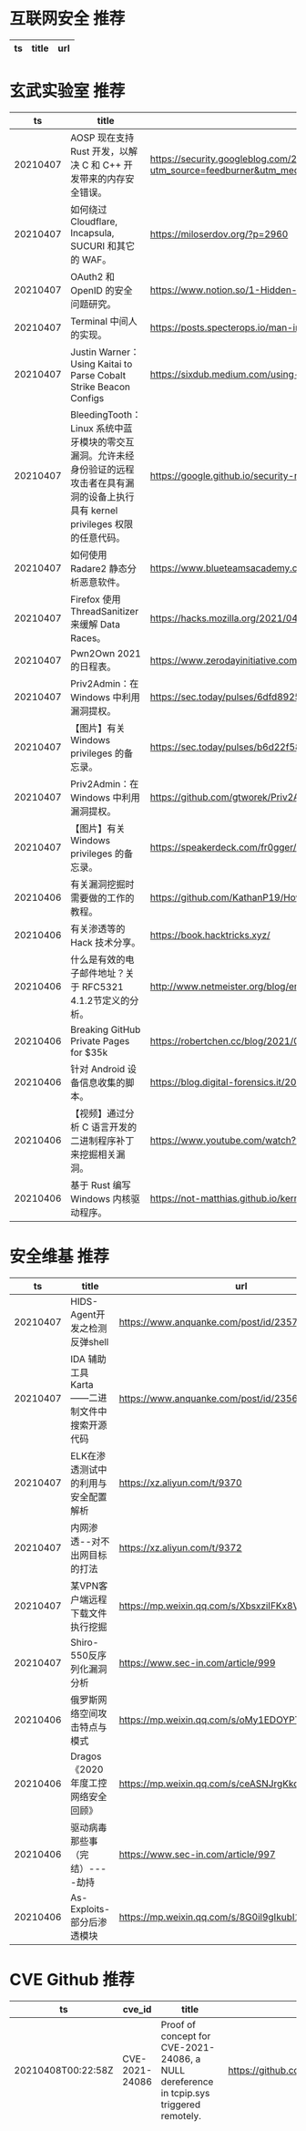 # 互联网安全 推荐
| ts | title | url| 
| --- | --- | ---| 


# 玄武实验室 推荐
| ts | title | url| 
| --- | --- | ---| 
| 20210407 | AOSP 现在支持 Rust 开发，以解决 C 和 C++ 开发带来的内存安全错误。 | https://security.googleblog.com/2021/04/rust-in-android-platform.html?utm_source=feedburner&utm_medium=feed&utm_campaign=Feed%3A+GoogleOnlineSecurityBlog+%28Google+Online+Security+Blog%29| 
| 20210407 | 如何绕过 Cloudflare, Incapsula, SUCURI 和其它的 WAF。 | https://miloserdov.org/?p=2960| 
| 20210407 | OAuth2 和 OpenID 的安全问题研究。 | https://www.notion.so/1-Hidden-OAuth-attack-vectors-d5a01415c8594118bc019c53a71f9082| 
| 20210407 | Terminal 中间人的实现。 | https://posts.specterops.io/man-in-the-terminal-65476e6165b9?gi=dc8b85487037| 
| 20210407 | Justin Warner：Using Kaitai to Parse Cobalt Strike Beacon Configs | https://sixdub.medium.com/using-kaitai-to-parse-cobalt-strike-beacon-configs-f5f0552d5a6e| 
| 20210407 | BleedingTooth：Linux 系统中蓝牙模块的零交互漏洞。允许未经身份验证的远程攻击者在具有漏洞的设备上执行具有 kernel privileges 权限的任意代码。 | https://google.github.io/security-research/pocs/linux/bleedingtooth/writeup| 
| 20210407 | 如何使用 Radare2 静态分析恶意软件。 | https://www.blueteamsacademy.com/radare2/| 
| 20210407 | Firefox 使用 ThreadSanitizer 来缓解 Data Races。 | https://hacks.mozilla.org/2021/04/eliminating-data-races-in-firefox-a-technical-report/| 
| 20210407 | Pwn2Own 2021 的日程表。 | https://www.zerodayinitiative.com/blog/2021/4/2/pwn2own-2021-schedule-and-live-results| 
| 20210407 | Priv2Admin：在 Windows 中利用漏洞提权。 | https://sec.today/pulses/6dfd8925-9bf7-4c7c-8ba2-583f3171ffd0/| 
| 20210407 | 【图片】有关 Windows privileges 的备忘录。 | https://sec.today/pulses/b6d22f58-5a27-40d6-80e4-b9407864b12f/| 
| 20210407 | Priv2Admin：在 Windows 中利用漏洞提权。 | https://github.com/gtworek/Priv2Admin| 
| 20210407 | 【图片】有关 Windows privileges 的备忘录。 | https://speakerdeck.com/fr0gger/windows-privileges| 
| 20210406 | 有关漏洞挖掘时需要做的工作的教程。 | https://github.com/KathanP19/HowToHunt| 
| 20210406 | 有关渗透等的 Hack 技术分享。 | https://book.hacktricks.xyz/| 
| 20210406 | 什么是有效的电子邮件地址？关于 RFC5321 4.1.2节定义的分析。 | http://www.netmeister.org/blog/email.html| 
| 20210406 | Breaking GitHub Private Pages for $35k | https://robertchen.cc/blog/2021/04/03/github-pages-xss| 
| 20210406 | 针对 Android 设备信息收集的脚本。 | https://blog.digital-forensics.it/2021/03/triaging-modern-android-devices-aka.html| 
| 20210406 | 【视频】通过分析 C 语言开发的二进制程序补丁来挖掘相关漏洞。 | https://www.youtube.com/watch?v=gb02dzgHBeU| 
| 20210406 | 基于 Rust 编写 Windows 内核驱动程序。 | https://not-matthias.github.io/kernel-driver-with-rust/| 


# 安全维基 推荐
| ts | title | url| 
| --- | --- | ---| 
| 20210407 | HIDS-Agent开发之检测反弹shell | https://www.anquanke.com/post/id/235717| 
| 20210407 | IDA 辅助工具Karta——二进制文件中搜索开源代码 | https://www.anquanke.com/post/id/235632| 
| 20210407 | ELK在渗透测试中的利用与安全配置解析 | https://xz.aliyun.com/t/9370| 
| 20210407 | 内网渗透--对不出网目标的打法 | https://xz.aliyun.com/t/9372| 
| 20210407 | 某VPN客户端远程下载文件执行挖掘 | https://mp.weixin.qq.com/s/XbsxziIFKx8VhGd-pv0Ghg| 
| 20210407 | Shiro-550反序列化漏洞分析 | https://www.sec-in.com/article/999| 
| 20210406 | 俄罗斯网络空间攻击特点与模式 | https://mp.weixin.qq.com/s/oMy1EDOYPT82ec5QEdiIVA| 
| 20210406 | Dragos《2020年度工控网络安全回顾》 | https://mp.weixin.qq.com/s/ceASNJrgKkqgzlCnxNps7Q| 
| 20210406 | 驱动病毒那些事（完结）----劫持 | https://www.sec-in.com/article/997| 
| 20210406 | As-Exploits-部分后渗透模块 | https://mp.weixin.qq.com/s/8G0il9gIkubI1w15gOBX6A| 


# CVE Github 推荐
| ts | cve_id | title | url | cve_detail| 
| --- | --- | --- | --- | ---| 
| 20210408T00:22:58Z | CVE-2021-24086 | Proof of concept for CVE-2021-24086, a NULL dereference in tcpip.sys triggered remotely. | https://github.com/0vercl0k/CVE-2021-24086 | Windows TCP/IP Denial of Service Vulnerability| 
| 20210407T15:58:52Z | CVE-2021-21300 | Null | https://github.com/danshuizhangyu/CVE-2021-21300 | Git is an open-source distributed revision control system. In affected versions of Git a specially crafted repository that contains symbolic links as well as files using a clean/smudge filter such as Git LFS, may cause just-checked out script to be executed while cloning onto a case-insensitive file system such as NTFS, HFS+ or APFS (i.e. the default file systems on Windows and macOS). Note that clean/smudge filters have to be configured for that. Git for Windows configures Git LFS by default, and is therefore vulnerable. The problem has been patched in the versions published on Tuesday, March 9th, 2021. As a workaound, if symbolic link support is disabled in Git (e.g. via `git config --global core.symlinks false`), the described attack won%t work. Likewise, if no clean/smudge filters such as Git LFS are configured globally (i.e. _before_ cloning), the attack is foiled. As always, it is best to avoid cloning repositories from untrusted sources. The earliest impacted version is 2.14.2. The fix versions are: 2.30.1, 2.29.3, 2.28.1, 2.27.1, 2.26.3, 2.25.5, 2.24.4, 2.23.4, 2.22.5, 2.21.4, 2.20.5, 2.19.6, 2.18.5, 2.17.62.17.6.| 
| 20210407T15:49:14Z | CVE-2020-14882 | Null | https://github.com/nice0e3/CVE-2020-14882_Exploit_Gui | Vulnerability in the Oracle WebLogic Server product of Oracle Fusion Middleware (component: Console). Supported versions that are affected are 10.3.6.0.0, 12.1.3.0.0, 12.2.1.3.0, 12.2.1.4.0 and 14.1.1.0.0. Easily exploitable vulnerability allows unauthenticated attacker with network access via HTTP to compromise Oracle WebLogic Server. Successful attacks of this vulnerability can result in takeover of Oracle WebLogic Server. CVSS 3.1 Base Score 9.8 (Confidentiality, Integrity and Availability impacts). CVSS Vector: (CVSS:3.1/AV:N/AC:L/PR:N/UI:N/S:U/C:H/I:H/A:H).| 
| 20210407T15:49:11Z | CVE-2021-3165 | CVE-2021-3165: SmartAgent 3.1.0 - Privilege Escalation | https://github.com/orionhridoy/CVE-2021-3165 | SmartAgent 3.1.0 allows a ViewOnly attacker to create a SuperUser account via the /#/CampaignManager/users URI.| 
| 20210407T15:43:45Z | CVE-2021-30150 | XSS Discovered By: Orion Hridoy | https://github.com/orionhridoy/CVE-2021-30150 | Composr 10.0.36 allows XSS in an XML script.| 
| 20210407T10:37:30Z | CVE-2021-22192 | CVE-2021-22192 靶场： 未授权用户 RCE 漏洞 | https://github.com/lyy289065406/CVE-2021-22192 | An issue has been discovered in GitLab CE/EE affecting all versions starting from 13.2 allowing unauthorized authenticated users to execute arbitrary code on the server.| 
| 20210407T03:02:12Z | 未知编号 | Null | https://github.com/jessica0f0116/cve_2021_1732 | 未查询到CVE信息| 
| 20210406T16:17:13Z | CVE-2021-30149 | RCE 0day (Orion Hridoy) | https://github.com/orionhridoy/CVE-2021-30149 | Composr 10.0.36 allows upload and execution of PHP files.| 
| 20210406T16:15:58Z | CVE-2021-21972 | [CVE-2021-21972] VMware vSphere Client Unauthorized File Upload to Remote Code Execution (RCE) | https://github.com/murataydemir/CVE-2021-21972 | The vSphere Client (HTML5) contains a remote code execution vulnerability in a vCenter Server plugin. A malicious actor with network access to port 443 may exploit this issue to execute commands with unrestricted privileges on the underlying operating system that hosts vCenter Server. This affects VMware vCenter Server (7.x before 7.0 U1c, 6.7 before 6.7 U3l and 6.5 before 6.5 U3n) and VMware Cloud Foundation (4.x before 4.2 and 3.x before 3.10.1.2).| 
| 20210406T10:44:28Z | CVE-2021-30109 | Froala Persistent XSS | https://github.com/Hackdwerg/CVE-2021-30109 | Froala Editor 3.2.6 is affected by Cross Site Scripting (XSS). Under certain conditions, a base64 crafted string leads to persistent Cross-site scripting (XSS) vulnerability within the hyperlink creation module.| 


# klee on Github 推荐
| ts | title | url | stars | forks| 
| --- | --- | --- | --- | ---| 
| 20210407T22:59:47Z | Null | https://github.com/mrexodia/klee_vscode | 0 | 0| 
| 20210407T15:05:35Z | Null | https://github.com/dorawei/klee-tc | 0 | 0| 
| 20210406T21:02:59Z | Null | https://github.com/nithinsai263/kleensecurity | 0 | 0| 
| 20210406T19:57:32Z | RVT is a collection of tools/libraries to support both static and dynamic verification of Rust programs. | https://github.com/project-oak/rust-verification-tools | 117 | 10| 
| 20210406T16:28:11Z | Personal Blog | https://github.com/klee1611/klee1611.github.io | 0 | 0| 
| 20210406T14:05:47Z | Website for the KLEE project: https://klee.github.io/ | https://github.com/klee/klee.github.io | 14 | 43| 
| 20210406T04:12:36Z | Null | https://github.com/abbykleespie/Assignment4AbbyKleespie.appstudio | 0 | 0| 
| 20210406T03:53:43Z | Null | https://github.com/bboysteed/klee_test | 0 | 0| 
| 20210404T11:10:53Z | Git Blog | https://github.com/klee30810/klee30810.github.io | 0 | 0| 
| 20210404T04:27:55Z | An open-source Chinese font derived from Fontworks% Klee One. 一款基于 FONTWORKS 的 Klee One 的开源中文字体。 | https://github.com/lxgw/LxgwWenKai | 378 | 9| 


# s2e on Github 推荐
| ts | title | url | stars | forks| 
| --- | --- | --- | --- | ---| 
| 20210402T06:55:39Z | Null | https://github.com/yuvalkirstain/s2e-coref | 2 | 2| 


# exploit on Github 推荐
| ts | title | url | stars | forks| 
| --- | --- | --- | --- | ---| 
| 20210408T00:54:50Z | Development studies of exploits development studies of exploits | https://github.com/0xdutra/exploitation-labs | 0 | 0| 
| 20210408T00:50:41Z | 🔍NVD exploit & JVN(Japan Vulnerability Notes) easy description | https://github.com/nomi-sec/NVD-Exploit-List-Ja | 12 | 8| 
| 20210408T00:50:20Z | Exploit Scripts. | https://github.com/CyberStudioUnited/Syncten-X | 0 | 0| 
| 20210408T00:49:22Z | PS4 Exploit Host | https://github.com/Night-King-Host/Night-King-Host.github.io | 6 | 3| 
| 20210408T00:44:13Z | Various ASM, C and C++ tools, shellcodes and exploit experiments. | https://github.com/forrest-orr/ExploitDev | 57 | 6| 
| 20210408T00:39:59Z | A general variable selection approach in the presence of missing data in both covariates and outcomes. This approach exploits the flexibility of machine learning modeling techniques and bootstrap imputation, which is amenable to nonparametric methods in which the effect sizes of predictor variables are not naturally defined as in parametric models. Six methods are considered and compared: XGBoost, Random Forests, Conditional Random Forests, Bayesian Additive Regression Trees, lasso, stepwise backward selection.  | https://github.com/liangyuanhu/Variable-selection-w-missing-data | 0 | 0| 
| 20210408T00:38:03Z | CTFs and solutions for Linux binary exploitation. | https://github.com/MaherAzzouzi/LinuxExploitation | 9 | 5| 
| 20210408T00:33:43Z | Sécurité des logiciels et exploitation de vulnérabilités | https://github.com/ppepos/inf600c | 4 | 0| 
| 20210408T00:19:11Z | Hacking: The Art of Exploitation | https://github.com/vwv-prog/HTAOE | 0 | 0| 
| 20210408T00:02:27Z | Open-Source Vulnerability Intelligence Center - Unified source of vulnerability, exploit and threat Intelligence feeds | https://github.com/Patrowl/PatrowlHearsData | 21 | 8| 


# backdoor on Github 推荐
| ts | title | url | stars | forks| 
| --- | --- | --- | --- | ---| 
| 20210408T00:19:54Z | Null | https://github.com/UMBCvision/SSL-Backdoor | 0 | 0| 
| 20210407T23:59:05Z | kumpulan shell backdoor | https://github.com/FRMFOX/SH3LL-BKDR | 0 | 0| 
| 20210407T21:36:52Z | We find most existing triggers of backdoor attacks in deep learning contain severe artifacts in the frequency domain. This Repo. explores how we can use these artifacts to develop stronger backdoor defenses and attacks. | https://github.com/YiZeng623/frequency-backdoor | 1 | 0| 
| 20210407T21:07:08Z | An evil bit backdoor for iptables | https://github.com/FlamingSpork/iptable_evil | 0 | 0| 
| 20210407T19:38:17Z | haj | https://github.com/RehderK/Backdoor | 0 | 0| 
| 20210407T18:36:28Z | Invisible, customizable backdoor for Minecraft Spigot Plugins. | https://github.com/ThiccIndustries/Minecraft-Backdoor | 2 | 2| 
| 20210407T17:35:15Z | TrojanZoo provides a universal pytorch platform to conduct security researches (especially backdoor attacks/defenses) of image classification in deep learning. | https://github.com/ain-soph/trojanzoo | 57 | 10| 
| 20210407T16:03:08Z | A sample app to demonstrate how to create Xamarin UITests using the Page Object architecture, Backdoor Methods and App Links (aka Deep Linking) | https://github.com/brminnick/UITestSampleApp | 34 | 26| 
| 20210407T13:08:12Z | Null | https://github.com/xpf/Backdoor-Learning-arXiv | 1 | 0| 
| 20210407T11:58:12Z | Arduino scrpts and meterpreter reverse_tcp backdoor with hid | https://github.com/Taewinzer/Arduino-backdoor-with-meterpreter | 0 | 0| 


# fuzz on Github 推荐
| ts | title | url | stars | forks| 
| --- | --- | --- | --- | ---| 
| 20210408T00:48:28Z | Software for fuzzing, used on web application pentestings. | https://github.com/NESCAU-UFLA/FuzzingTool | 49 | 8| 
| 20210408T00:42:40Z | Fuzzy matching for Neovim | https://github.com/amirrezaask/fuzzy.nvim | 23 | 1| 
| 20210408T00:19:38Z | OSS-Fuzz vulnerabilities for OSV. | https://github.com/google/oss-fuzz-vulns | 1 | 0| 
| 20210408T00:18:47Z | A list of payload and bypass lists for penetration testing and red team infrastructure build. | https://github.com/ffffffff0x/AboutSecurity | 169 | 45| 
| 20210408T00:17:45Z | Fuzzing cryptographic libraries. Magic bug printer go brrrr. | https://github.com/guidovranken/cryptofuzz | 272 | 37| 
| 20210408T00:13:00Z | RESTler is the first stateful REST API fuzzing tool for automatically testing cloud services through their REST APIs and finding security and reliability bugs in these services. | https://github.com/microsoft/restler-fuzzer | 741 | 75| 
| 20210407T23:58:35Z | Null | https://github.com/nadavRazT/fuzzer | 0 | 0| 
| 20210407T23:37:26Z | Scalable fuzzing infrastructure. | https://github.com/google/clusterfuzz | 4480 | 428| 
| 20210407T23:33:47Z | Null | https://github.com/VeriBlock/fuzz-corpus | 0 | 1| 
| 20210407T23:32:27Z | Fuzz 403/401ing endpoints for bypasses | https://github.com/intrudir/403fuzzer | 66 | 9| 



# 日更新程序
